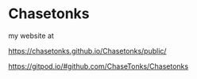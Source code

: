 # Chasetonks




my website at 

https://chasetonks.github.io/Chasetonks/public/



https://gitpod.io/#github.com/ChaseTonks/Chasetonks
